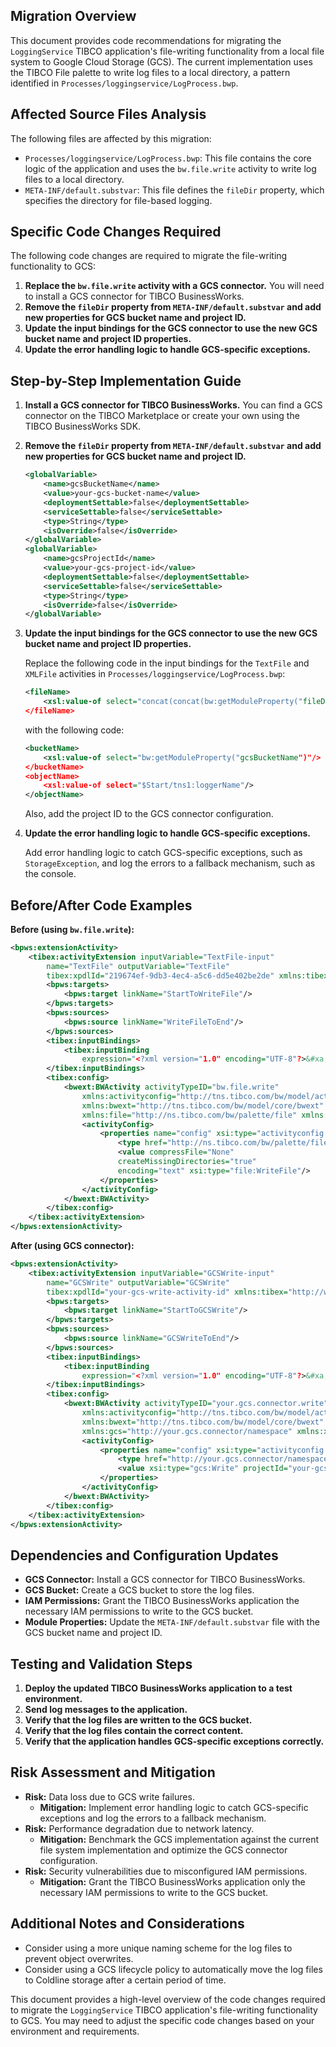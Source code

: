## Migration Overview

This document provides code recommendations for migrating the `LoggingService` TIBCO application's file-writing functionality from a local file system to Google Cloud Storage (GCS). The current implementation uses the TIBCO File palette to write log files to a local directory, a pattern identified in `Processes/loggingservice/LogProcess.bwp`.

## Affected Source Files Analysis

The following files are affected by this migration:

*   `Processes/loggingservice/LogProcess.bwp`: This file contains the core logic of the application and uses the `bw.file.write` activity to write log files to a local directory.
*   `META-INF/default.substvar`: This file defines the `fileDir` property, which specifies the directory for file-based logging.

## Specific Code Changes Required

The following code changes are required to migrate the file-writing functionality to GCS:

1.  **Replace the `bw.file.write` activity with a GCS connector.** You will need to install a GCS connector for TIBCO BusinessWorks.
2.  **Remove the `fileDir` property from `META-INF/default.substvar` and add new properties for GCS bucket name and project ID.**
3.  **Update the input bindings for the GCS connector to use the new GCS bucket name and project ID properties.**
4.  **Update the error handling logic to handle GCS-specific exceptions.**

## Step-by-Step Implementation Guide

1.  **Install a GCS connector for TIBCO BusinessWorks.** You can find a GCS connector on the TIBCO Marketplace or create your own using the TIBCO BusinessWorks SDK.
2.  **Remove the `fileDir` property from `META-INF/default.substvar` and add new properties for GCS bucket name and project ID.**

    ```xml
    <globalVariable>
        <name>gcsBucketName</name>
        <value>your-gcs-bucket-name</value>
        <deploymentSettable>false</deploymentSettable>
        <serviceSettable>false</serviceSettable>
        <type>String</type>
        <isOverride>false</isOverride>
    </globalVariable>
    <globalVariable>
        <name>gcsProjectId</name>
        <value>your-gcs-project-id</value>
        <deploymentSettable>false</deploymentSettable>
        <serviceSettable>false</serviceSettable>
        <type>String</type>
        <isOverride>false</isOverride>
    </globalVariable>
    ```
3.  **Update the input bindings for the GCS connector to use the new GCS bucket name and project ID properties.**

    Replace the following code in the input bindings for the `TextFile` and `XMLFile` activities in `Processes/loggingservice/LogProcess.bwp`:

    ```xml
    <fileName>
        <xsl:value-of select="concat(concat(bw:getModuleProperty("fileDir"), $Start/tns1:loggerName), ".txt")"/>
    </fileName>
    ```

    with the following code:

    ```xml
    <bucketName>
        <xsl:value-of select="bw:getModuleProperty("gcsBucketName")"/>
    </bucketName>
    <objectName>
        <xsl:value-of select="$Start/tns1:loggerName"/>
    </objectName>
    ```

    Also, add the project ID to the GCS connector configuration.
4.  **Update the error handling logic to handle GCS-specific exceptions.**

    Add error handling logic to catch GCS-specific exceptions, such as `StorageException`, and log the errors to a fallback mechanism, such as the console.

## Before/After Code Examples

**Before (using `bw.file.write`):**

```xml
<bpws:extensionActivity>
    <tibex:activityExtension inputVariable="TextFile-input"
        name="TextFile" outputVariable="TextFile"
        tibex:xpdlId="219674ef-9db3-4ec4-a5c6-dd5e402be2de" xmlns:tibex="http://www.tibco.com/bpel/2007/extensions">
        <bpws:targets>
            <bpws:target linkName="StartToWriteFile"/>
        </bpws:targets>
        <bpws:sources>
            <bpws:source linkName="WriteFileToEnd"/>
        </bpws:sources>
        <tibex:inputBindings>
            <tibex:inputBinding
                expression="<?xml version="1.0" encoding="UTF-8"?>&#xa;<xsl:stylesheet xmlns:xsl="http://www.w3.org/1999/XSL/Transform" xmlns:tns3="http://www.tibco.com/namespaces/tnt/plugins/file" xmlns:tns1="http://www.example.org/LogSchema" xmlns:bw="http://www.tibco.com/bw/xpath/bw-custom-functions" version="2.0"><xsl:param name="Start"/><xsl:template name="WriteFile-input" match="/"><tns3:WriteActivityInputTextClass><fileName><xsl:value-of select="concat(concat(bw:getModuleProperty(&quot;fileDir&quot;), $Start/tns1:loggerName), &quot;.txt&quot;)"/></fileName><textContent><xsl:value-of select="$Start/tns1:message"/></textContent></tns3:WriteActivityInputTextClass></xsl:template></xsl:stylesheet>" expressionLanguage="urn:oasis:names:tc:wsbpel:2.0:sublang:xslt1.0"/>
        </tibex:inputBindings>
        <tibex:config>
            <bwext:BWActivity activityTypeID="bw.file.write"
                xmlns:activityconfig="http://tns.tibco.com/bw/model/activityconfig"
                xmlns:bwext="http://tns.tibco.com/bw/model/core/bwext"
                xmlns:file="http://ns.tibco.com/bw/palette/file" xmlns:xsi="http://www.w3.org/2001/XMLSchema-instance">
                <activityConfig>
                    <properties name="config" xsi:type="activityconfig:EMFProperty">
                        <type href="http://ns.tibco.com/bw/palette/file#//WriteFile"/>
                        <value compressFile="None"
                        createMissingDirectories="true"
                        encoding="text" xsi:type="file:WriteFile"/>
                    </properties>
                </activityConfig>
            </bwext:BWActivity>
        </tibex:config>
    </tibex:activityExtension>
</bpws:extensionActivity>
```

**After (using GCS connector):**

```xml
<bpws:extensionActivity>
    <tibex:activityExtension inputVariable="GCSWrite-input"
        name="GCSWrite" outputVariable="GCSWrite"
        tibex:xpdlId="your-gcs-write-activity-id" xmlns:tibex="http://www.tibco.com/bpel/2007/extensions">
        <bpws:targets>
            <bpws:target linkName="StartToGCSWrite"/>
        </bpws:targets>
        <bpws:sources>
            <bpws:source linkName="GCSWriteToEnd"/>
        </bpws:sources>
        <tibex:inputBindings>
            <tibex:inputBinding
                expression="<?xml version="1.0" encoding="UTF-8"?>&#xa;<xsl:stylesheet xmlns:xsl="http://www.w3.org/1999/XSL/Transform" xmlns:tns1="http://www.example.org/LogSchema" xmlns:bw="http://www.tibco.com/bw/xpath/bw-custom-functions" version="2.0"><xsl:param name="Start"/><xsl:template name="GCSWrite-input" match="/"><bucketName><xsl:value-of select="bw:getModuleProperty(&quot;gcsBucketName&quot;)"/></bucketName><objectName><xsl:value-of select="$Start/tns1:loggerName"/></objectName><content><xsl:value-of select="$Start/tns1:message"/></content></xsl:template></xsl:stylesheet>" expressionLanguage="urn:oasis:names:tc:wsbpel:2.0:sublang:xslt1.0"/>
        </tibex:inputBindings>
        <tibex:config>
            <bwext:BWActivity activityTypeID="your.gcs.connector.write"
                xmlns:activityconfig="http://tns.tibco.com/bw/model/activityconfig"
                xmlns:bwext="http://tns.tibco.com/bw/model/core/bwext"
                xmlns:gcs="http://your.gcs.connector/namespace" xmlns:xsi="http://www.w3.org/2001/XMLSchema-instance">
                <activityConfig>
                    <properties name="config" xsi:type="activityconfig:EMFProperty">
                        <type href="http://your.gcs.connector/namespace#//Write"/>
                        <value xsi:type="gcs:Write" projectId="your-gcs-project-id"/>
                    </properties>
                </activityConfig>
            </bwext:BWActivity>
        </tibex:config>
    </tibex:activityExtension>
</bpws:extensionActivity>
```

## Dependencies and Configuration Updates

*   **GCS Connector:** Install a GCS connector for TIBCO BusinessWorks.
*   **GCS Bucket:** Create a GCS bucket to store the log files.
*   **IAM Permissions:** Grant the TIBCO BusinessWorks application the necessary IAM permissions to write to the GCS bucket.
*   **Module Properties:** Update the `META-INF/default.substvar` file with the GCS bucket name and project ID.

## Testing and Validation Steps

1.  **Deploy the updated TIBCO BusinessWorks application to a test environment.**
2.  **Send log messages to the application.**
3.  **Verify that the log files are written to the GCS bucket.**
4.  **Verify that the log files contain the correct content.**
5.  **Verify that the application handles GCS-specific exceptions correctly.**

## Risk Assessment and Mitigation

*   **Risk:** Data loss due to GCS write failures.
    *   **Mitigation:** Implement error handling logic to catch GCS-specific exceptions and log the errors to a fallback mechanism.
*   **Risk:** Performance degradation due to network latency.
    *   **Mitigation:** Benchmark the GCS implementation against the current file system implementation and optimize the GCS connector configuration.
*   **Risk:** Security vulnerabilities due to misconfigured IAM permissions.
    *   **Mitigation:** Grant the TIBCO BusinessWorks application only the necessary IAM permissions to write to the GCS bucket.

## Additional Notes and Considerations

*   Consider using a more unique naming scheme for the log files to prevent object overwrites.
*   Consider using a GCS lifecycle policy to automatically move the log files to Coldline storage after a certain period of time.

This document provides a high-level overview of the code changes required to migrate the `LoggingService` TIBCO application's file-writing functionality to GCS. You may need to adjust the specific code changes based on your environment and requirements.
